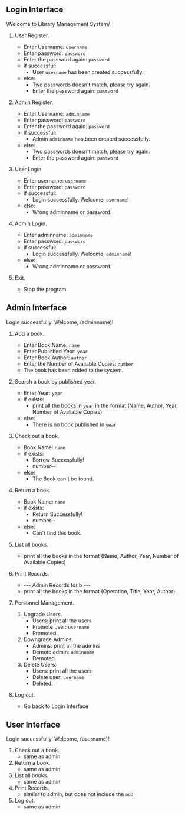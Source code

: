 ## Login Interface
\Welcome to Library Management System/
1. User Register.
    - Enter Username: `username` 
    - Enter password: `password`
    - Enter the password again: `password`
    - if successful: 
        - User `username` has been created successfully.
    - else: 
        - Two passwords doesn't match, please try again.
        - Enter the password again: `password`

2. Admin Register.
    - Enter Username: `adminname` 
    - Enter password: `password`
    - Enter the password again: `password`
    - if successful: 
        - Admin `adminname` has been created successfully.
    - else: 
        - Two passwords doesn't match, please try again.
        - Enter the password again: `password`

3. User Login.
    - Enter username: `username`
    - Enter password: `password`
    - if successful: 
        - Login successfully. Welcome, `username`!
    - else: 
        - Wrong adminname or password.

4. Admin Login.
    - Enter adminname: `adminname`
    - Enter password: `password`
    - if successful:
        - Login successfully. Welcome, `adminname`! 
    - else:
        - Wrong adminname or password.

5. Exit.
    - Stop the program

## Admin Interface
Login successfully. Welcome, (adminname)!
1. Add a book.
    - Enter Book Name: `name`
    - Enter Published Year: `year`
    - Enter Book Author: `author`
    - Enter the Number of Available Copies: `number`
    - The book has been added to the system.

2. Search a book by published year.
    - Enter Year: `year`
    - if exists: 
        - print all the books in `year` in the format (Name, Author, Year, Number of Available Copies)
    - else: 
        - There is no book published in `year`.

3. Check out a book.
    - Book Name: `name`
    - if exists: 
        - Borrow Successfully!
        - number--
    - else:
        - The Book can't be found.

4. Return a book.
    - Book Name: `name`
    - if exists: 
        - Return Successfully!
        - number--
    - else:
        - Can't find this book.

5. List all books.
    - print all the books in the format (Name, Author, Year, Number of Available Copies)

6. Print Records.
    - --- Admin Records for b ---
    - print all the books in the format (Operation, Title, Year, Author) 

7. Personnel Management.
    1. Upgrade Users.
        - Users: print all the users
        - Promote user: `username`
        - Promoted.
    2. Downgrade Admins.
        - Admins: print all the admins
        - Demote admin: `adminname`
        - Demoted.
    3. Delete Users.
        - Users: print all the users
        - Delete user: `username`
        - Deleted.

8. Log out.
    - Go back to Login Interface


## User Interface
Login successfully. Welcome, (username)!
1. Check out a book.
    - same as admin
2. Return a book.
    - same as admin
3. List all books.
    - same as admin
4. Print Records.
    - similar to admin, but does not include the `add`
5. Log out.
    - same as admin